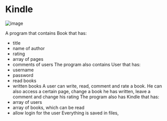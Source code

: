 # Kindle
![image](https://user-images.githubusercontent.com/57031658/175106726-ddc0cc9c-c2f7-402f-92e2-9e6888068ec6.png)

A program that contains Book that has:
 - title
 - name of author
 - rating
 - array of pages
 - comments of users
The program also contains User that has:
 - username
 - password
 - read books
 - written books
 A user can write, read, comment and rate a book. He can also access a certain page, change a book he has written, leave a comment and change his rating
 The program also has Kindle that has:
  - array of users
  - array of books, which can be read
  - allow login for the user
 Everything is saved in files,
